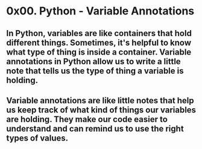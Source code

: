 # 0x00. Python - Variable Annotations

## In Python, variables are like containers that hold different things. Sometimes, it's helpful to know what type of thing is inside a container. Variable annotations in Python allow us to write a little note that tells us the type of thing a variable is holding.

## Variable annotations are like little notes that help us keep track of what kind of things our variables are holding. They make our code easier to understand and can remind us to use the right types of values.
